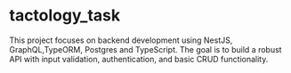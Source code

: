 # tactology_task
This project focuses on backend development using NestJS, GraphQL,TypeORM, Postgres and TypeScript. The goal is to build a robust API with input validation, authentication, and basic CRUD functionality.
